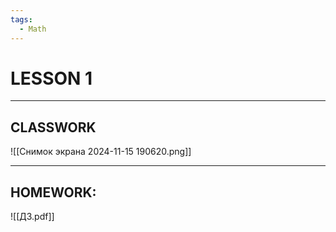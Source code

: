 ```yaml
---
tags:
  - Math
---
```


# LESSON 1




---
## CLASSWORK

![[Снимок экрана 2024-11-15 190620.png]]

---
## HOMEWORK:

![[ДЗ.pdf]]
